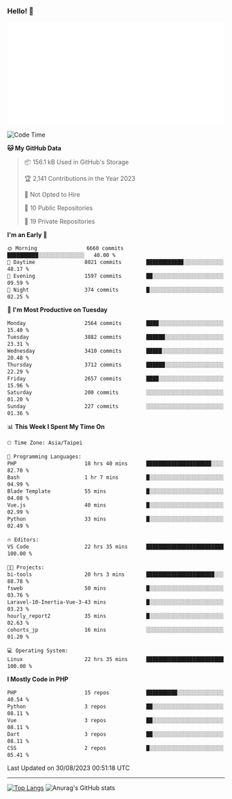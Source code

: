 ### Hello! 👋

![Metrics](/metrics.classic.svg)

<!--START_SECTION:waka-->
![Code Time](http://img.shields.io/badge/Code%20Time-572%20hrs%2046%20mins-blue)

**🐱 My GitHub Data** 

> 📦 156.1 kB Used in GitHub's Storage 
 > 
> 🏆 2,141 Contributions in the Year 2023
 > 
> 🚫 Not Opted to Hire
 > 
> 📜 10 Public Repositories 
 > 
> 🔑 19 Private Repositories 
 > 
**I'm an Early 🐤** 

```text
🌞 Morning                6660 commits        ██████████░░░░░░░░░░░░░░░   40.00 % 
🌆 Daytime                8021 commits        ████████████░░░░░░░░░░░░░   48.17 % 
🌃 Evening                1597 commits        ██░░░░░░░░░░░░░░░░░░░░░░░   09.59 % 
🌙 Night                  374 commits         █░░░░░░░░░░░░░░░░░░░░░░░░   02.25 % 
```
📅 **I'm Most Productive on Tuesday** 

```text
Monday                   2564 commits        ████░░░░░░░░░░░░░░░░░░░░░   15.40 % 
Tuesday                  3882 commits        ██████░░░░░░░░░░░░░░░░░░░   23.31 % 
Wednesday                3410 commits        █████░░░░░░░░░░░░░░░░░░░░   20.48 % 
Thursday                 3712 commits        ██████░░░░░░░░░░░░░░░░░░░   22.29 % 
Friday                   2657 commits        ████░░░░░░░░░░░░░░░░░░░░░   15.96 % 
Saturday                 200 commits         ░░░░░░░░░░░░░░░░░░░░░░░░░   01.20 % 
Sunday                   227 commits         ░░░░░░░░░░░░░░░░░░░░░░░░░   01.36 % 
```


📊 **This Week I Spent My Time On** 

```text
🕑︎ Time Zone: Asia/Taipei

💬 Programming Languages: 
PHP                      18 hrs 40 mins      █████████████████████░░░░   82.70 % 
Bash                     1 hr 7 mins         █░░░░░░░░░░░░░░░░░░░░░░░░   04.99 % 
Blade Template           55 mins             █░░░░░░░░░░░░░░░░░░░░░░░░   04.08 % 
Vue.js                   40 mins             █░░░░░░░░░░░░░░░░░░░░░░░░   02.99 % 
Python                   33 mins             █░░░░░░░░░░░░░░░░░░░░░░░░   02.49 % 

🔥 Editors: 
VS Code                  22 hrs 35 mins      █████████████████████████   100.00 % 

🐱‍💻 Projects: 
bi-tools                 20 hrs 3 mins       ██████████████████████░░░   88.78 % 
fsweb                    50 mins             █░░░░░░░░░░░░░░░░░░░░░░░░   03.76 % 
Laravel-10-Inertia-Vue-3-43 mins             █░░░░░░░░░░░░░░░░░░░░░░░░   03.23 % 
hourly_report2           35 mins             █░░░░░░░░░░░░░░░░░░░░░░░░   02.63 % 
cohorts_jp               16 mins             ░░░░░░░░░░░░░░░░░░░░░░░░░   01.20 % 

💻 Operating System: 
Linux                    22 hrs 35 mins      █████████████████████████   100.00 % 
```

**I Mostly Code in PHP** 

```text
PHP                      15 repos            ██████████░░░░░░░░░░░░░░░   40.54 % 
Python                   3 repos             ██░░░░░░░░░░░░░░░░░░░░░░░   08.11 % 
Vue                      3 repos             ██░░░░░░░░░░░░░░░░░░░░░░░   08.11 % 
Dart                     3 repos             ██░░░░░░░░░░░░░░░░░░░░░░░   08.11 % 
CSS                      2 repos             █░░░░░░░░░░░░░░░░░░░░░░░░   05.41 % 
```




 Last Updated on 30/08/2023 00:51:18 UTC
<!--END_SECTION:waka-->

<hr>

<span style="display:inline-block">[![Top Langs](https://github-readme-stats.vercel.app/api/top-langs/?username=maureendadap&layout=compact&theme=transparent)](https://github.com/anuraghazra/github-readme-stats)</span>
<span style="display:inline-block">![Anurag's GitHub stats](https://github-readme-stats.vercel.app/api?username=maureendadap&show_icons=true&theme=transparent&count_private=true)</span>

<!--
**MaureenDadap/maureendadap** is a ✨ _special_ ✨ repository because its `README.md` (this file) appears on your GitHub profile.

Here are some ideas to get you started:

- 🔭 I’m currently working on ...
- 🌱 I’m currently learning ...
- 👯 I’m looking to collaborate on ...
- 🤔 I’m looking for help with ...
- 💬 Ask me about ...
- 📫 How to reach me: ...
- 😄 Pronouns: ...
- ⚡ Fun fact: ...
-->
